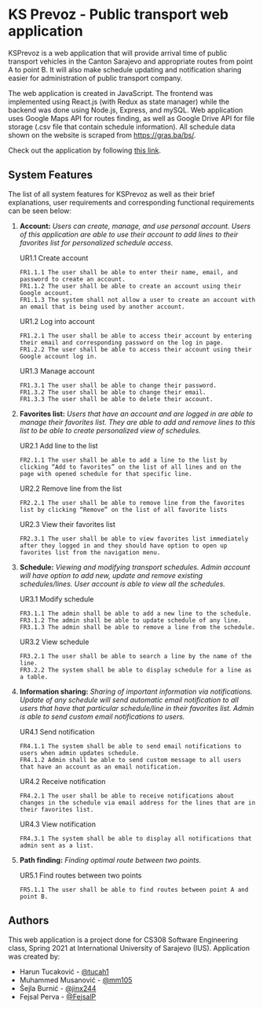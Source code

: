 # KS Prevoz - Public transport web application

KSPrevoz is a web application that will provide arrival time of public transport vehicles in the
Canton Sarajevo and appropriate routes from point A to point B. It will also make schedule updating
and notification sharing easier for administration of public transport company.

The web application is created in JavaScript. The frontend was implemented using React.js (with Redux as state manager) while the backend was done using Node.js, Express, and mySQL. Web application uses Google Maps API for
routes finding, as well as Google Drive API for file storage (.csv file that contain schedule information). All schedule data shown on the website is scraped from https://gras.ba/bs/.

Check out the application by following [this link](https://ksprevoz.herokuapp.com/).

## System Features

The list of all system features for KSPrevoz as well as their brief explanations, user requirements and corresponding functional requirements can be seen below:

1.  **Account:** _Users can create, manage, and use personal account. Users of this application are able to use their account to add lines to their favorites list for personalized schedule access._

    UR1.1 Create account

        FR1.1.1 The user shall be able to enter their name, email, and password to create an account.
        FR1.1.2 The user shall be able to create an account using their Google account.
        FR1.1.3 The system shall not allow a user to create an account with an email that is being used by another account.

    UR1.2 Log into account

        FR1.2.1 The user shall be able to access their account by entering their email and corresponding password on the log in page.
        FR1.2.2 The user shall be able to access their account using their Google account log in.

    UR1.3 Manage account

        FR1.3.1 The user shall be able to change their password.
        FR1.3.2 The user shall be able to change their email.
        FR1.3.3 The user shall be able to delete their account.

2.  **Favorites list:** _Users that have an account and are logged in are able to manage their favorites list. They are able to add and remove lines to this list to be able to create personalized view of schedules._

    UR2.1 Add line to the list

        FR2.1.1 The user shall be able to add a line to the list by clicking “Add to favorites” on the list of all lines and on the page with opened schedule for that specific line.

    UR2.2 Remove line from the list

        FR2.2.1 The user shall be able to remove line from the favorites list by clicking “Remove” on the list of all favorite lists

    UR2.3 View their favorites list

        FR2.3.1 The user shall be able to view favorites list immediately after they logged in and they should have option to open up favorites list from the navigation menu.

3.  **Schedule:** _Viewing and modifying transport schedules. Admin account will have option to add new, update and remove existing schedules/lines. User account is able to view all the schedules._

    UR3.1 Modify schedule

        FR3.1.1 The admin shall be able to add a new line to the schedule.
        FR3.1.2 The admin shall be able to update schedule of any line.
        FR3.1.3 The admin shall be able to remove a line from the schedule.

    UR3.2 View schedule

        FR3.2.1 The user shall be able to search a line by the name of the line.
        FR3.2.2 The system shall be able to display schedule for a line as a table.

4.  **Information sharing:** _Sharing of important information via notifications. Update of any schedule will send automatic email notification to all users that have that particular schedule/line in their favorites list. Admin is able to send custom email notifications to users._

    UR4.1 Send notification

        FR4.1.1 The system shall be able to send email notifications to users when admin updates schedule.
        FR4.1.2 Admin shall be able to send custom message to all users that have an account as an email notification.

    UR4.2 Receive notification

        FR4.2.1 The user shall be able to receive notifications about changes in the schedule via email address for the lines that are in their favorites list.

    UR4.3 View notification

        FR4.3.1 The system shall be able to display all notifications that admin sent as a list.

5.  **Path finding:** _Finding optimal route between two points._

    UR5.1 Find routes between two points

        FR5.1.1 The user shall be able to find routes between point A and point B.

## Authors

This web application is a project done for CS308 Software Engineering class, Spring 2021 at International University of Sarajevo (IUS). Application was created by:

-   Harun Tucaković - [@tucah1](https://github.com/tucah1)
-   Muhammed Musanović - [@mm105](https://github.com/mm105)
-   Šejla Burnić - [@jinx244](https://github.com/jinx244)
-   Fejsal Perva - [@FejsalP](https://github.com/FejsalP)
